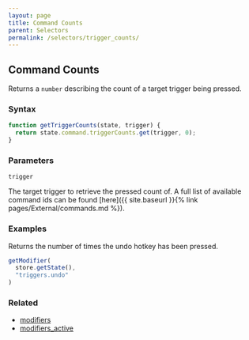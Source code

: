 ```yaml
---
layout: page
title: Command Counts
parent: Selectors
permalink: /selectors/trigger_counts/
---
```


## Command Counts

Returns a `number` describing the count of a target trigger being pressed.

### Syntax

```js
function getTriggerCounts(state, trigger) {
  return state.command.triggerCounts.get(trigger, 0);
}
```

### Parameters

`trigger`

The target trigger to retrieve the pressed count of. A full list of available command ids can be found [here]({{ site.baseurl }}{% link pages/External/commands.md %}).

### Examples

Returns the number of times the undo hotkey has been pressed.

```js
getModifier(
  store.getState(),
  "triggers.undo"
)
```

### Related

- [modifiers](./modifiers.md)
- [modifiers_active](./modifiers_active.md)
